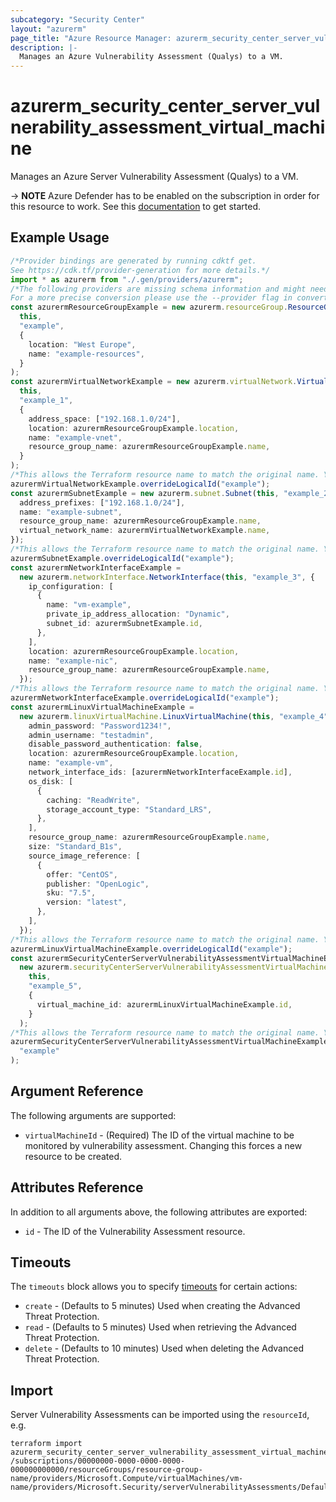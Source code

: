 ```yaml
---
subcategory: "Security Center"
layout: "azurerm"
page_title: "Azure Resource Manager: azurerm_security_center_server_vulnerability_assessment_virtual_machine"
description: |-
  Manages an Azure Vulnerability Assessment (Qualys) to a VM.
---
```


# azurerm\_security\_center\_server\_vulnerability\_assessment\_virtual\_machine

Manages an Azure Server Vulnerability Assessment (Qualys) to a VM.

\-> **NOTE** Azure Defender has to be enabled on the subscription in order for this resource to work.
See this [documentation](https://docs.microsoft.com/azure/security-center/security-center-get-started) to get started.

## Example Usage

```typescript
/*Provider bindings are generated by running cdktf get.
See https://cdk.tf/provider-generation for more details.*/
import * as azurerm from "./.gen/providers/azurerm";
/*The following providers are missing schema information and might need manual adjustments to synthesize correctly: azurerm.
For a more precise conversion please use the --provider flag in convert.*/
const azurermResourceGroupExample = new azurerm.resourceGroup.ResourceGroup(
  this,
  "example",
  {
    location: "West Europe",
    name: "example-resources",
  }
);
const azurermVirtualNetworkExample = new azurerm.virtualNetwork.VirtualNetwork(
  this,
  "example_1",
  {
    address_space: ["192.168.1.0/24"],
    location: azurermResourceGroupExample.location,
    name: "example-vnet",
    resource_group_name: azurermResourceGroupExample.name,
  }
);
/*This allows the Terraform resource name to match the original name. You can remove the call if you don't need them to match.*/
azurermVirtualNetworkExample.overrideLogicalId("example");
const azurermSubnetExample = new azurerm.subnet.Subnet(this, "example_2", {
  address_prefixes: ["192.168.1.0/24"],
  name: "example-subnet",
  resource_group_name: azurermResourceGroupExample.name,
  virtual_network_name: azurermVirtualNetworkExample.name,
});
/*This allows the Terraform resource name to match the original name. You can remove the call if you don't need them to match.*/
azurermSubnetExample.overrideLogicalId("example");
const azurermNetworkInterfaceExample =
  new azurerm.networkInterface.NetworkInterface(this, "example_3", {
    ip_configuration: [
      {
        name: "vm-example",
        private_ip_address_allocation: "Dynamic",
        subnet_id: azurermSubnetExample.id,
      },
    ],
    location: azurermResourceGroupExample.location,
    name: "example-nic",
    resource_group_name: azurermResourceGroupExample.name,
  });
/*This allows the Terraform resource name to match the original name. You can remove the call if you don't need them to match.*/
azurermNetworkInterfaceExample.overrideLogicalId("example");
const azurermLinuxVirtualMachineExample =
  new azurerm.linuxVirtualMachine.LinuxVirtualMachine(this, "example_4", {
    admin_password: "Password1234!",
    admin_username: "testadmin",
    disable_password_authentication: false,
    location: azurermResourceGroupExample.location,
    name: "example-vm",
    network_interface_ids: [azurermNetworkInterfaceExample.id],
    os_disk: [
      {
        caching: "ReadWrite",
        storage_account_type: "Standard_LRS",
      },
    ],
    resource_group_name: azurermResourceGroupExample.name,
    size: "Standard_B1s",
    source_image_reference: [
      {
        offer: "CentOS",
        publisher: "OpenLogic",
        sku: "7.5",
        version: "latest",
      },
    ],
  });
/*This allows the Terraform resource name to match the original name. You can remove the call if you don't need them to match.*/
azurermLinuxVirtualMachineExample.overrideLogicalId("example");
const azurermSecurityCenterServerVulnerabilityAssessmentVirtualMachineExample =
  new azurerm.securityCenterServerVulnerabilityAssessmentVirtualMachine.SecurityCenterServerVulnerabilityAssessmentVirtualMachine(
    this,
    "example_5",
    {
      virtual_machine_id: azurermLinuxVirtualMachineExample.id,
    }
  );
/*This allows the Terraform resource name to match the original name. You can remove the call if you don't need them to match.*/
azurermSecurityCenterServerVulnerabilityAssessmentVirtualMachineExample.overrideLogicalId(
  "example"
);

```

## Argument Reference

The following arguments are supported:

* `virtualMachineId` - (Required) The ID of the virtual machine to be monitored by vulnerability assessment. Changing this forces a new resource to be created.

## Attributes Reference

In addition to all arguments above, the following attributes are exported:

* `id` - The ID of the Vulnerability Assessment resource.

## Timeouts

The `timeouts` block allows you to specify [timeouts](https://www.terraform.io/language/resources/syntax#operation-timeouts) for certain actions:

* `create` - (Defaults to 5 minutes) Used when creating the Advanced Threat Protection.
* `read` - (Defaults to 5 minutes) Used when retrieving the Advanced Threat Protection.
* `delete` - (Defaults to 10 minutes) Used when deleting the Advanced Threat Protection.

## Import

Server Vulnerability Assessments can be imported using the `resourceId`, e.g.

```shell
terraform import azurerm_security_center_server_vulnerability_assessment_virtual_machine.example /subscriptions/00000000-0000-0000-0000-000000000000/resourceGroups/resource-group-name/providers/Microsoft.Compute/virtualMachines/vm-name/providers/Microsoft.Security/serverVulnerabilityAssessments/Default
```
